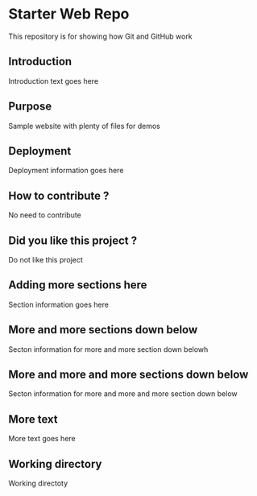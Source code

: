 # Starter Web Repo

This repository is for showing how Git and GitHub work

## Introduction

Introduction text goes here

## Purpose

Sample website with plenty of files for demos

## Deployment

Deployment information goes here

## How to contribute ?

No need to contribute

## Did you like this project ?

Do not like this project

## Adding more sections here

Section information goes here

## More and more sections down below

Secton information for more and more section down belowh

## More and more and more sections down below

Secton information for more and more and more section down below

## More text

More text goes here

## Working directory

Working directoty